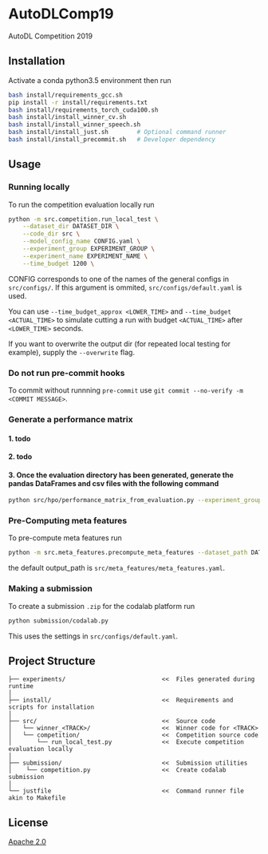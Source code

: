 # AutoDLComp19
AutoDL Competition 2019


## Installation

Activate a conda python3.5 environment then run
```bash
bash install/requirements_gcc.sh
pip install -r install/requirements.txt
bash install/requirements_torch_cuda100.sh
bash install/install_winner_cv.sh
bash install/install_winner_speech.sh
bash install/install_just.sh        # Optional command runner
bash install/install_precommit.sh   # Developer dependency
```


## Usage


### Running locally

To run the competition evaluation locally run
```bash
python -m src.competition.run_local_test \
    --dataset_dir DATASET_DIR \
    --code_dir src \
    --model_config_name CONFIG.yaml \
    --experiment_group EXPERIMENT_GROUP \
    --experiment_name EXPERIMENT_NAME \
    --time_budget 1200 \
```

CONFIG corresponds to one of the names of the general configs in `src/configs/`. If this argument is ommited, `src/configs/default.yaml` is used.

You can use `--time_budget_approx <LOWER_TIME>` and `--time_budget <ACTUAL_TIME>` to simulate cutting a run with budget `<ACTUAL_TIME>` after `<LOWER_TIME>` seconds.

If you want to overwrite the output dir (for repeated local testing for example), supply the `--overwrite` flag.

### Do not run pre-commit hooks

To commit without runnning `pre-commit` use `git commit --no-verify -m <COMMIT MESSAGE>`.

### Generate a performance matrix 
#### 1. todo
#### 2. todo 
#### 3. Once the evaluation directory has been generated, generate the pandas DataFrames and csv files with the following command
```bash
python src/hpo/performance_matrix_from_evaluation.py --experiment_group_dir EVALUATION_DIR_PATH
```

### Pre-Computing meta features

To pre-compute meta features run

```bash
python -m src.meta_features.precompute_meta_features --dataset_path DATASET_PATH
```

the default output_path is `src/meta_features/meta_features.yaml`.

### Making a submission

To create a submission `.zip` for the codalab platform run

```bash
python submission/codalab.py
```

This uses the settings in `src/configs/default.yaml`.


## Project Structure

```
├── experiments/                           <<  Files generated during runtime
│
├── install/                               <<  Requirements and scripts for installation
│
├── src/                                   <<  Source code
│   └── winner_<TRACK>/                    <<  Winner code for <TRACK>
│   └── competition/                       <<  Competition source code
│       └── run_local_test.py              <<  Execute competition evaluation locally
│
├── submission/                            <<  Submission utilities
│    └── competition.py                    <<  Create codalab submission
│
└── justfile                               <<  Command runner file akin to Makefile
```


## License

[Apache 2.0](LICENSE)
